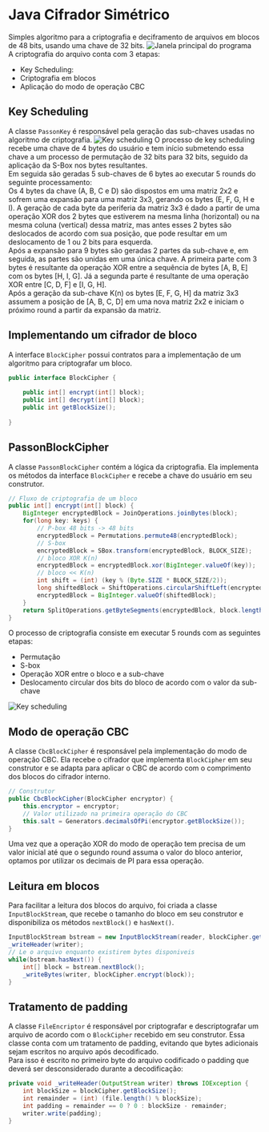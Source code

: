 ﻿# Java Cifrador Simétrico
Simples algoritmo para a criptografia e deciframento de arquivos em blocos de 48 bits, usando uma chave de 32 bits.
![Janela principal do programa](https://i.imgur.com/7JgsmNi.png)
 <br>
 A criptografia do arquivo conta com 3 etapas:<br>
  - Key Scheduling:
  - Criptografia em blocos
  - Aplicação do modo de operação CBC

## Key Scheduling
A classe `PassonKey` é responsável pela geração das sub-chaves usadas no algoritmo de criptografia.
![Key scheduling](https://i.imgur.com/tSLr2Yh.png)
O processo de key scheduling recebe uma chave de 4 bytes do usuário e tem início submetendo essa chave a um processo de permutação de 32 bits para 32 bits, seguido da aplicação da S-Box nos bytes resultantes.<br>
Em seguida são geradas 5 sub-chaves de 6 bytes ao executar 5 rounds do seguinte processamento:<br>
Os 4 bytes da chave (A, B, C e D) são dispostos em uma matriz 2x2 e sofrem uma expansão para uma matriz 3x3, gerando os bytes (E, F, G, H e I). A geração de cada byte da periferia da matriz 3x3 é dado a partir de uma operação XOR dos 2 bytes que estiverem na mesma linha (horizontal) ou na mesma coluna (vertical) dessa matriz, mas antes esses 2 bytes são deslocados de acordo com sua posição, que pode resultar em um deslocamento de 1 ou 2 bits para esquerda.<br>
Após a expansão para 9 bytes são geradas 2 partes da sub-chave e, em seguida, as partes são unidas em uma única chave. A primeira parte com 3 bytes é resultante da operação XOR entre a sequência de bytes [A, B, E] com os bytes [H, I, G]. Já a segunda parte é resultante de uma operação XOR entre [C, D, F] e [I, G, H].<br>
Após a geração da sub-chave K(n) os bytes [E, F, G, H] da matriz 3x3 assumem a posição de [A, B, C, D] em uma nova matriz 2x2 e iniciam o próximo round a partir da expansão da matriz.

## Implementando um cifrador de bloco
A interface `BlockCipher` possui contratos para a implementação de um algoritmo para criptografar um bloco.
```java
public interface BlockCipher {
    
    public int[] encrypt(int[] block);
    public int[] decrypt(int[] block);
    public int getBlockSize();
    
}
```
## PassonBlockCipher
A classe `PassonBlockCipher` contém a lógica da criptografia. Ela implementa os métodos da interface `BlockCipher` e recebe a chave do usuário em seu construtor.
```java
// Fluxo de criptografia de um bloco
public int[] encrypt(int[] block) {
    BigInteger encryptedBlock = JoinOperations.joinBytes(block);
    for(long key: keys) {
        // P-box 48 bits -> 48 bits
        encryptedBlock = Permutations.permute48(encryptedBlock);
        // S-box
        encryptedBlock = SBox.transform(encryptedBlock, BLOCK_SIZE);
        // bloco XOR K(n)
        encryptedBlock = encryptedBlock.xor(BigInteger.valueOf(key));
        // bloco << K(n)
        int shift = (int) (key % (Byte.SIZE * BLOCK_SIZE/2));
        long shiftedBlock = ShiftOperations.circularShiftLeft(encryptedBlock.longValue(), BLOCK_SIZE * Byte.SIZE, shift);
        encryptedBlock = BigInteger.valueOf(shiftedBlock);
    }
    return SplitOperations.getByteSegments(encryptedBlock, block.length);
}
```
O processo de criptografia consiste em executar 5 rounds com as seguintes etapas:

 - Permutação
 - S-box
 - Operação XOR entre o bloco e a sub-chave
 - Deslocamento circular dos bits do bloco de acordo com o valor da sub-chave

![Key scheduling](https://i.imgur.com/XaVhBLd.png)

## Modo de operação CBC
A classe `CbcBlockCipher` é responsável pela implementação do modo de operação CBC. Ela recebe o cifrador que implementa `BlockCipher` em seu construtor e se adapta para aplicar o CBC de acordo com o comprimento dos blocos do cifrador interno.
```java
// Construtor
public CbcBlockCipher(BlockCipher encryptor) {
    this.encryptor = encryptor;
    // Valor utilizado na primeira operação do CBC
    this.salt = Generators.decimalsOfPi(encryptor.getBlockSize());
}
```
Uma vez que a operação XOR do modo de operação tem precisa de um valor inicial até que o segundo round assuma o valor do bloco anterior, optamos por utilizar os decimais de PI para essa operação.

## Leitura em blocos
Para facilitar a leitura dos blocos do arquivo, foi criada a classe `InputBlockStream`, que recebe o tamanho do bloco em seu construtor e disponibiliza os métodos `nextBlock()` e `hasNext()`.
```java
InputBlockStream bstream = new InputBlockStream(reader, blockCipher.getBlockSize());
_writeHeader(writer);
// Le o arquivo enquanto existirem bytes disponiveis
while(bstream.hasNext()) {
    int[] block = bstream.nextBlock();
    _writeBytes(writer, blockCipher.encrypt(block));
}
```

## Tratamento de padding
A classe `FileEncriptor` é responsável por criptografar e descriptografar um arquivo de acordo com o `BlockCipher` recebido em seu construtor. Essa classe conta com um tratamento de padding, evitando que bytes adicionais sejam escritos no arquivo após decodificado.<br>
Para isso é escrito no primeiro byte do arquivo codificado o padding que deverá ser desconsiderado durante a decodificação:
```java
private void _writeHeader(OutputStream writer) throws IOException {
    int blockSize = blockCipher.getBlockSize();
    int remainder = (int) (file.length() % blockSize);
    int padding = remainder == 0 ? 0 : blockSize - remainder;
    writer.write(padding);
}
```
